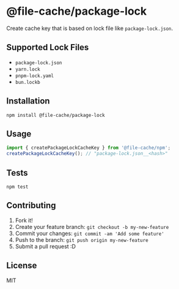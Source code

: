 # @file-cache/package-lock

Create cache key that is based on lock file like `package-lock.json`.

## Supported Lock Files

- `package-lock.json`
- `yarn.lock`
- `pnpm-lock.yaml`
- `bun.lockb`

## Installation

    npm install @file-cache/package-lock

## Usage

```js
import { createPackageLockCacheKey } from '@file-cache/npm';
createPackageLockCacheKey(); // "package-lock.json__<hash>" 
```

## Tests

    npm test

## Contributing

1. Fork it!
2. Create your feature branch: `git checkout -b my-new-feature`
3. Commit your changes: `git commit -am 'Add some feature'`
4. Push to the branch: `git push origin my-new-feature`
5. Submit a pull request :D

## License

MIT
